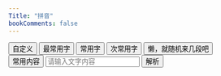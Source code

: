 ```yaml
---
Title: "拼音"
bookComments: false
---
```


<div id="custom">
    <button onclick="custom()">自定义</button>
    <button onclick="mostCommonlyUsedWords()">最常用字</button>
    <button onclick="commonlyUsedWords()">常用字</button>
    <button onclick="secondaryCommonlyUsedWords()">次常用字</button>
    <button onclick="getRandomValue()">懒，就随机来几段吧</button>
</div>
<div id="commonUse">
    <button onclick="custom()">常用内容</button>
    <input type="text" id="source" placeholder="请输入文字内容">
    <button onclick="getInputValue()">解析</button>
</div>

<div id="word-container"></div>

<script src="/js/pinyin.js"></script>

<script>
    var { pinyin } = pinyinPro;
    var wordIndex = 0;
    var wordIdName = "wordId";
    var defaultTextArray = [];
    var mostCommonlyUsedWordsText = "";
    var commonlyUsedWordsText = "";
    var secondaryCommonlyUsedWordsText = "";
    var wordContainer = document.getElementById("word-container");
    var inputElement = document.getElementById("source");
    var state = false;
    custom();
    getDefaultText();

    function clearWordContainer() {
        while (wordContainer.firstChild) {
          wordContainer.removeChild(wordContainer.firstChild);
        }
    }

    /** 切换状态 */
    function custom() {
        var customDiv = document.getElementById("custom");
        var commonUseDiv = document.getElementById("commonUse");
        if (state) {
            customDiv.style.display = "none";
            commonUseDiv.style.display = "block";
        } else {
            customDiv.style.display = "block";
            commonUseDiv.style.display = "none";
        }
        state = !state;
    }

    /** 获取输入内容 */
    function getInputValue() {
        const inputValue = inputElement.value || '';
        var characters = inputValue.split('\n');
        clearWordContainer();
        for(let i = 0; i < characters.length; i++) {
            addWordBlock(wordContainer, characters[i]);
        }
    }

    function mostCommonlyUsedWords() {
        clearWordContainer();
        addWordBlock(wordContainer, mostCommonlyUsedWordsText);
    }

    function commonlyUsedWords() {
        clearWordContainer();
        addWordBlock(wordContainer, commonlyUsedWordsText);
    }

    function secondaryCommonlyUsedWords() {
        clearWordContainer();
        addWordBlock(wordContainer, secondaryCommonlyUsedWordsText);
    }

    function getRandomValue() {
        clearWordContainer();
        for(let i = 0; i < 2; i++) {
            var randomIndex = Math.floor(Math.random() * defaultTextArray.length);
            addWordBlock(wordContainer, defaultTextArray[randomIndex]);
        }
    }
    
    /** 获取示例样本 */
    function getDefaultText() {
        for(let i = 0; i <= 4; i++) {
            demoApi(`/pinyin/demo${i}.txt`, function (res) {
                defaultTextArray.push(...res.split('\n'));
            });
        }
        demoApi(`/words/words0.txt`, function (res) {
            mostCommonlyUsedWordsText = res;
        });
        demoApi(`/words/words1.txt`, function (res) {
            commonlyUsedWordsText = res;
        });
        demoApi(`/words/words2.txt`, function (res) {
            secondaryCommonlyUsedWordsText = res;
        });
    }

    function asyncTask(callback) {
      setTimeout(function() {
        callback();
      }, 1000);
    }
    
    function demoApi(url, fun) {
        setTimeout(function() {
            var xhr = new XMLHttpRequest();
            xhr.open("GET", url, true);
            xhr.onreadystatechange = function() {
              if (xhr.readyState === 4 && xhr.status === 200) {
                var res = xhr.responseText || "";
                fun(res);
              }
            };
            xhr.send();
        }, 1000);
    }
    
    /** 添加单词段落 */
    function addWordBlock(parentElement, text) {
        if (!text) {
            return;
        }
        var wordBlock = document.createElement("div");
        wordBlock.classList.add("word-block");
        var characters = text.split('');
        for (let i = 0; i < characters.length; i++) {
            addWord(wordBlock, characters[i]);
        }
        parentElement.appendChild(wordBlock);
    }
    
    /** 添加单个单词 */
    function addWord(parentElement, word) {
        if (!word || word === ' ') {
            return;
        }
        var wordContainer = document.createElement("div");
        wordContainer.classList.add("word");
        var pinyinDiv = document.createElement("div");
        pinyinDiv.innerText = pinyin(word);
        var wordDiv = document.createElement("div");
        wordDiv.innerText = word;
        var inputDiv = document.createElement("input");
        inputDiv.type = "input";
        inputDiv.setAttribute("maxlength", "1");
        inputDiv.setAttribute("id", wordIdName + ++wordIndex);
        inputDiv.setAttribute("onkeyup", "moveToNextInput(event)");
        inputDiv.setAttribute("onkeydown", "deleteInput(event, this.value)");
        wordContainer.appendChild(pinyinDiv);
        wordContainer.appendChild(wordDiv);
        wordContainer.appendChild(inputDiv);
        parentElement.appendChild(wordContainer);
    }

    function moveToNextInput(event) {
        if (event.code !== "Space") {
            return;
        }
        const focusedInput = document.activeElement;
        var id = focusedInput.getAttribute("id");
        var nextIdIndex = getIdIndex(id) + 1;
        focusNext(nextIdIndex);
    }

    function deleteInput(event, value) {
        if (event.code !== "Backspace" || value) {
            return;
        }
        /** 取消本次的删除事件 */
        event.preventDefault();
        const focusedInput = document.activeElement;
        var id = focusedInput.getAttribute("id");
        var nextIdIndex = getIdIndex(id) - 1;
        focusNext(nextIdIndex);
    }

    function focusNext(nextIdIndex) {
        if (nextIdIndex > wordIndex || nextIdIndex < 1) {
            return;
        }
        var nextIdName = wordIdName + nextIdIndex;
        var nextInput = document.getElementById(nextIdName);
        nextInput.focus();
    }

    function getIdIndex(currentId) {
      return parseInt(currentId.slice(wordIdName.length));
    }

</script>

<style>
    .word-block {
        display: inline-block;
        box-sizing: content-box;
    }
    .word {
        width: 45px;
        overflow-wrap: normal;
        float: left;
        text-align: center;
    }
    .word input {
        width: 38px;
        text-align: center;
    }
    .word-block::before {
        content: "";
        display: inline-block;
        width: 90px;
        height: 1px;
        top: 76px;
        position: relative;
        background-color: red;
        float: left;      
    }
</style>